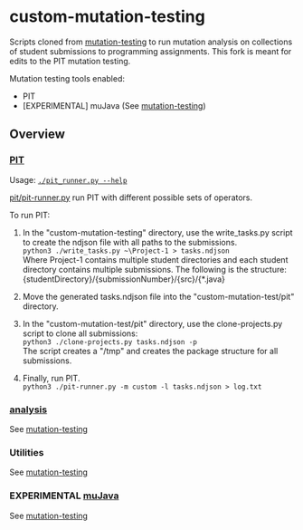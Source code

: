 # custom-mutation-testing

Scripts cloned from [mutation-testing](https://github.com/ayaankazerouni/mutation-testing) to run mutation analysis on collections of student submissions to programming assignments. This fork is meant for edits to the PIT mutation testing.

Mutation testing tools enabled:
* PIT
* \[EXPERIMENTAL\] muJava (See [mutation-testing](https://github.com/ayaankazerouni/mutation-testing))

## Overview
### [PIT](https://pitest.org)

Usage: [`./pit_runner.py --help`](pit/pit_runner.py)

[pit/pit-runner.py](pit/pit_runner.py) run PIT with different possible sets of operators.

To run PIT:
1. In the "custom-mutation-testing" directory, use the write_tasks.py script to create the ndjson file with all paths to the submissions.  
`python3 ./write_tasks.py ~\Project-1 > tasks.ndjson`  
Where Project-1 contains multiple student directories and each student directory contains multiple submissions. The following is the structure: {studentDirectory}/{submissionNumber}/{src}/{*.java}

2. Move the generated tasks.ndjson file into the "custom-mutation-test/pit" directory.

3. In the "custom-mutation-test/pit" directory, use the clone-projects.py script to clone all submissions:    
`python3 ./clone-projects.py tasks.ndjson -p`  
The script creates a "/tmp" and creates the package structure for all submissions.

4. Finally, run PIT.  
`python3 ./pit-runner.py -m custom -l tasks.ndjson > log.txt`

### [analysis](analysis)
See [mutation-testing](https://github.com/ayaankazerouni/mutation-testing)

### Utilities
See [mutation-testing](https://github.com/ayaankazerouni/mutation-testing)

### **EXPERIMENTAL** [muJava](https://cs.gmu.edu/~offutt/mujava/)
See [mutation-testing](https://github.com/ayaankazerouni/mutation-testing)
